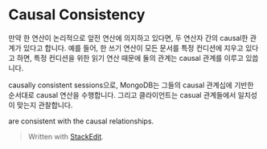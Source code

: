 # Causal Consistency

만약 한 연산이 논리적으로 앞전 연산에 의지하고 있다면, 두 연산자 간의 causal한 관계가 있다고 합니다. 예를 들어, 한 쓰기 연산이 모든 문서를 특정 컨디션에 지우고 있다고 하면, 특정 컨디션을 위한 읽기 연산 때문에 둘의 관계는 causal 관계를 이루고 있씁니다.

causally consistent sessions으로, MongoDB는 그들의 causal 관계십에 기반한 순서대로 causal 연산을 수행합니다. 그리고 클라이언트는 casual 관계들에서 일치성이 맞는지 관찰합니다. 


are consistent with the causal relationships.

> Written with [StackEdit](https://stackedit.io/).
<!--stackedit_data:
eyJoaXN0b3J5IjpbLTI5MjQ5NDQ5NywyMTM5MTY2NjA0LC00NT
E3Nzk5MDQsLTE5NTY4MjY1OTEsMTY5NzYzMjM0NSwtMTc0MDcz
ODQ0MF19
-->